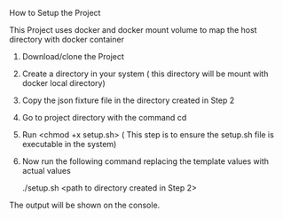How to Setup the Project

This Project uses docker and docker mount volume to map the host directory with docker container 


1. Download/clone the Project
2. Create a directory in your system ( this directory will be mount with docker local directory)
3. Copy the json fixture file in the directory created in Step 2
4. Go to project directory with the command
    cd <path to project directory>
5. Run <chmod +x setup.sh> ( This step is to ensure the setup.sh file is executable in the system)
6. Now run the following command replacing the template values with actual values

    ./setup.sh <path to directory created in Step 2> <name fof json fixture file>

The output will be shown on the console.